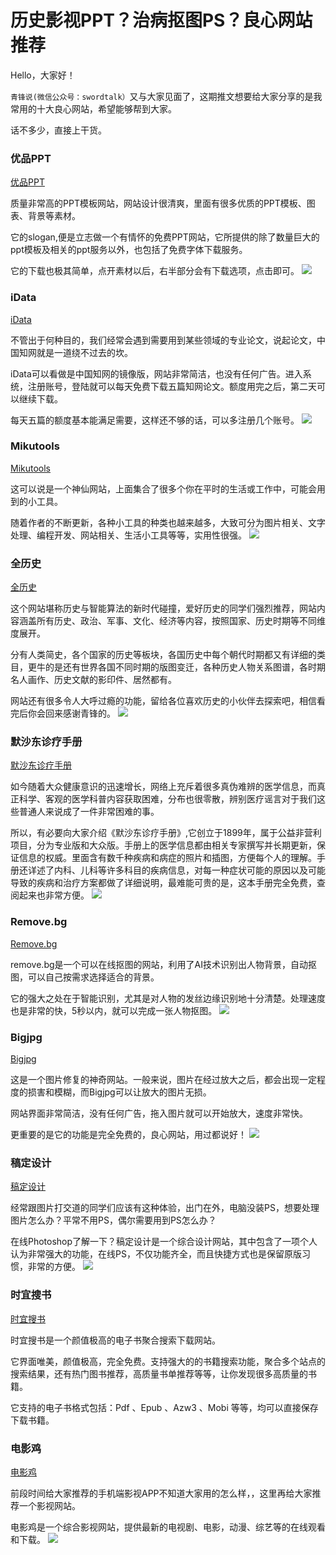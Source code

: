 # 历史影视PPT？治病抠图PS？良心网站推荐

Hello，大家好！

`青锋说(微信公众号：swordtalk）`又与大家见面了，这期推文想要给大家分享的是我常用的十大良心网站，希望能够帮到大家。

话不多少，直接上干货。

### 优品PPT

[优品PPT](http://www.ypppt.com/)

质量非常高的PPT模板网站，网站设计很清爽，里面有很多优质的PPT模板、图表、背景等素材。

它的slogan,便是立志做一个有情怀的免费PPT网站，它所提供的除了数量巨大的ppt模板及相关的ppt服务以外，也包括了免费字体下载服务。

它的下载也极其简单，点开素材以后，右半部分会有下载选项，点击即可。
![](http://q5evz1nbe.bkt.clouddn.com/Fuss0BB3JfNrkfPNg4GRe1Rv6CSj)
### iData
[iData](https://www.cn-ki.net/)

不管出于何种目的，我们经常会遇到需要用到某些领域的专业论文，说起论文，中国知网就是一道绕不过去的坎。

iData可以看做是中国知网的镜像版，网站非常简洁，也没有任何广告。进入系统，注册账号，登陆就可以每天免费下载五篇知网论文。额度用完之后，第二天可以继续下载。

每天五篇的额度基本能满足需要，这样还不够的话，可以多注册几个账号。
![](http://q5evz1nbe.bkt.clouddn.com/Fnc3rTElMeoxJLQsPnoOB66pi-Mp)
### Mikutools
[Mikutools](HTTP://tools.miku.ac/)

这可以说是一个神仙网站，上面集合了很多个你在平时的生活或工作中，可能会用到的小工具。

随着作者的不断更新，各种小工具的种类也越来越多，大致可分为图片相关、文字处理、编程开发、网站相关、生活小工具等等，实用性很强。
![](http://q5evz1nbe.bkt.clouddn.com/FkUPnMrpoTgD1D9e3l0Qpfetec8-)
### 全历史
[全历史](https://www.allhistory.com/)

这个网站堪称历史与智能算法的新时代碰撞，爱好历史的同学们强烈推荐，网站内容涵盖所有历史、政治、军事、文化、经济等内容，按照国家、历史时期等不同维度展开。

分有人类简史，各个国家的历史等板块，各国历史中每个朝代时期都又有详细的类目，更牛的是还有世界各国不同时期的版图变迁，各种历史人物关系图谱，各时期名人画作、历史文献的影印件、居然都有。

网站还有很多令人大呼过瘾的功能，留给各位喜欢历史的小伙伴去探索吧，相信看完后你会回来感谢青锋的。
![](http://q5evz1nbe.bkt.clouddn.com/Fj7xH9isbXT3lcLr_6k6wpIfrnj-)
### 默沙东诊疗手册
[默沙东诊疗手册](https://www.msdmanuals.cn/)

如今随着大众健康意识的迅速增长，网络上充斥着很多真伪难辨的医学信息，而真正科学、客观的医学科普内容获取困难，分布也很零散，辨别医疗谣言对于我们这些普通人来说成了一件非常困难的事。

所以，有必要向大家介绍《默沙东诊疗手册》,它创立于1899年，属于公益非营利项目，分为专业版和大众版。手册上的医学信息都由相关专家撰写并长期更新，保证信息的权威。里面含有数千种疾病和病症的照片和插图，方便每个人的理解。手册还详述了内科、儿科等许多科目的疾病信息，对每一种症状可能的原因以及可能导致的疾病和治疗方案都做了详细说明，最难能可贵的是，这本手册完全免费，查阅起来也非常方便。
![](http://q5evz1nbe.bkt.clouddn.com/Fn-P6oQFA9MDvR8OXKRIIWOliJjz)
### Remove.bg
[Remove.bg](https://www.remove.bg/zh)

remove.bg是一个可以在线抠图的网站，利用了AI技术识别出人物背景，自动抠图，可以自己按需求选择适合的背景。

它的强大之处在于智能识别，尤其是对人物的发丝边缘识别地十分清楚。处理速度也是非常的快，5秒以内，就可以完成一张人物抠图。
![](http://q5evz1nbe.bkt.clouddn.com/FsH9ArKT54MhH3-UWk19sz3drWYN)

### Bigjpg
[Bigjpg](https://bigjpg.com/)

这是一个图片修复的神奇网站。一般来说，图片在经过放大之后，都会出现一定程度的损害和模糊，而Bigjpg可以让放大的图片无损。

网站界面非常简洁，没有任何广告，拖入图片就可以开始放大，速度非常快。

更重要的是它的功能是完全免费的，良心网站，用过都说好！
![](http://q5evz1nbe.bkt.clouddn.com/Fm-8wCaDpdg-CHPkKMTf6xBwLflZ)
### 稿定设计
[稿定设计](https://ps.gaoding.com/#/)


经常跟图片打交道的同学们应该有这种体验，出门在外，电脑没装PS，想要处理图片怎么办？平常不用PS，偶尔需要用到PS怎么办？

在线Photoshop了解一下？稿定设计是一个综合设计网站，其中包含了一项个人认为非常强大的功能，在线PS，不仅功能齐全，而且快捷方式也是保留原版习惯，非常的方便。
![](http://q5evz1nbe.bkt.clouddn.com/Fu7j1k1f1vprmZVVPv5hBsOsdQJd)
### 时宜搜书
[时宜搜书](https://www.shiyidiary.com/)

时宜搜书是一个颜值极高的电子书聚合搜索下载网站。

它界面唯美，颜值极高，完全免费。支持强大的的书籍搜索功能，聚合多个站点的搜索结果，还有热门图书推荐，高质量书单推荐等等，让你发现很多高质量的书籍。

它支持的电子书格式包括：Pdf 、Epub 、Azw3 、Mobi 等等，均可以直接保存下载书籍。
### 电影鸡
[电影鸡](https://dyji.cc/)

前段时间给大家推荐的手机端影视APP不知道大家用的怎么样，，这里再给大家推荐一个影视网站。

电影鸡是一个综合影视网站，提供最新的电视剧、电影，动漫、综艺等的在线观看和下载。
![](http://q5evz1nbe.bkt.clouddn.com/FuDSxlbLZdKVV8BVDA4sgsjuNPQ2)